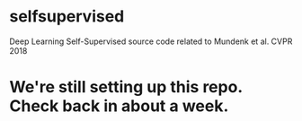 # selfsupervised
Deep Learning Self-Supervised source code related to Mundenk et al. CVPR 2018

# We're still setting up this repo. Check back in about a week.
